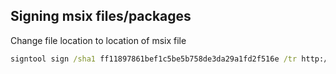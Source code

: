 ## Signing msix files/packages
Change file location to location of msix file
```bat
signtool sign /sha1 ff11897861bef1c5be5b758de3da29a1fd2f516e /tr http://timestamp.digicert.com /td sha256 /fd SHA256 "C:\Users\bo\Downloads\Symphogen.Mimer.Client.qa.1.0.0.5308.msix"
```
